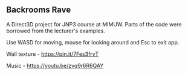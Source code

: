 ## Backrooms Rave


A Direct3D project for JNP3 course at MIMUW. Parts of the code were borrowed from the lecturer's examples.


Use WASD for moving, mouse for looking around and Esc to exit app.


Wall texture - https://pin.it/7Fes3frvT


Music - https://youtu.be/zvq9r6R6QAY
